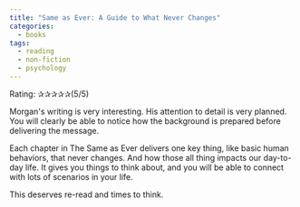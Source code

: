 ```yaml
---
title: "Same as Ever: A Guide to What Never Changes"
categories:
  - books
tags:
  - reading
  - non-fiction
  - psychology
---
```


Rating: ✰✰✰✰✰(5/5)

Morgan's writing is very interesting. His attention to detail is very planned. You will clearly be able to notice how the background is prepared before delivering the message.

Each chapter in The Same as Ever delivers one key thing, like basic human behaviors, that never changes. And how those all thing impacts our day-to-day life. It gives you things to think about, and you will be able to connect with lots of scenarios in your life.

This deserves re-read and times to think.
